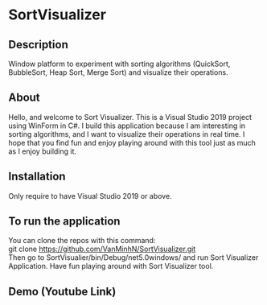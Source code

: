 # SortVisualizer

Description
-----------
Window platform to experiment with sorting algorithms (QuickSort, BubbleSort, Heap Sort, Merge Sort) and visualize their operations.

About
-----
Hello, and welcome to Sort Visualizer. This is a Visual Studio 2019 project using WinForm in C#. I build this application because I am interesting in sorting algorithms, and I want to visualize their operations in real time. I hope that you find fun and enjoy playing around with this tool just as much as I enjoy building it. 

Installation
-----------------------------------
Only require to have Visual Studio 2019 or above.

To run the application
----------------------
You can clone the repos with this command: <br/>
git clone https://github.com/VanMinhN/SortVisualizer.git 
<br/>
Then go to SortVisualier/bin/Debug/net5.0windows/ and run Sort Visualizer Application.
Have fun playing around with Sort Visualizer tool.

Demo (Youtube Link)
-------------------
